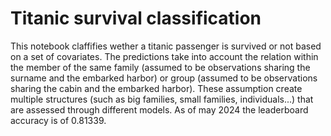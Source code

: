 # Titanic survival classification
This notebook claffifies wether a titanic passenger is survived or not based on a set of covariates. 
The predictions take into account the relation within the member of the same family (assumed to be 
observations sharing the surname and the embarked harbor) or group (assumed to be observations 
sharing the cabin and the embarked harbor). These assumption create multiple structures (such 
as big families, small families, individuals...) that are assessed through different models. 
As of may 2024 the leaderboard accuracy is of 0.81339.
